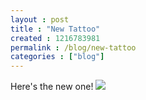 ```yaml
---
layout : post
title : "New Tattoo"
created : 1216783981
permalink : /blog/new-tattoo
categories : ["blog"]
---
```

Here's the new one!
<img src="http://farm4.static.flickr.com/3151/2694083801_bcba323a65_m.jpg" />